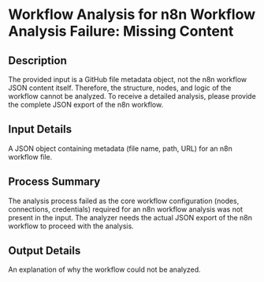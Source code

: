 # Workflow Analysis for n8n Workflow Analysis Failure: Missing Content

## Description
The provided input is a GitHub file metadata object, not the n8n workflow JSON content itself. Therefore, the structure, nodes, and logic of the workflow cannot be analyzed. To receive a detailed analysis, please provide the complete JSON export of the n8n workflow.

## Input Details
A JSON object containing metadata (file name, path, URL) for an n8n workflow file.

## Process Summary
The analysis process failed as the core workflow configuration (nodes, connections, credentials) required for an n8n workflow analysis was not present in the input. The analyzer needs the actual JSON export of the n8n workflow to proceed with the analysis.

## Output Details
An explanation of why the workflow could not be analyzed.
